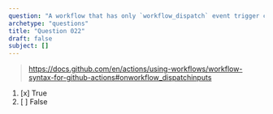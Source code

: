 ```yaml
---
question: "A workflow that has only `workflow_dispatch` event trigger can be triggered using GitHub's REST API"
archetype: "questions"
title: "Question 022"
draft: false
subject: []
---
```


> https://docs.github.com/en/actions/using-workflows/workflow-syntax-for-github-actions#onworkflow_dispatchinputs
1. [x] True
1. [ ] False
